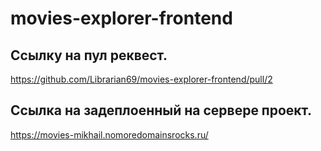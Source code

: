 # movies-explorer-frontend

## Ссылку на пул реквест.

https://github.com/Librarian69/movies-explorer-frontend/pull/2

## Ссылка на задеплоенный на сервере проект.

https://movies-mikhail.nomoredomainsrocks.ru/
